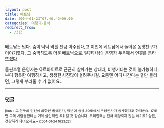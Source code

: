 ```yaml
---
layout: post
title: 베트남
date: 2004-01-23T07:40:43+09:00
categories: 여행과-음식
redirect_from:
  - /313
---
```


베트남은 덥다. 숨이 턱턱 막힐 만큼 아주덥다,고 이번에 베트남에서 돌아온 동생친구가 이야기했다. 그 숨막히도록 더운 베트남으로, 일편단심의 운영자 두분께서 <a href="http://hanti.x-y.net/ipds/archives/000352.html" target=bb>연휴를 틈타 뜨셨다</a>.

돌핀호텔 운영자는 아르바이트로 근근히 살아가는 상태라, 비행기타는 것이 불가능하니, 부디 행복한 여행하시고, 생생한 사진많이 올려주시길. 요즘엔 어디 나간다는 말만 들리면, 그렇게 부러울 수 가 없어요..

* * *

### 댓글



<!--- cmt:655 --->
<!--- mail: --->
<!--- parent:0 --->

<small>jinto : 그 친구의 전언에 의하면 올해던가, 작년에 영상 20도에서 두명인가가 동사했다고 하더군요. 17도면 그쪽 사람들한테는 거의 살인적인 추위일 것 같습니다. 우리한테는 전혀 해당되지 않는 얘기죠?  암튼, 건강하게 다녀오세요~ <small>(2004-01-24 16:23:22)</small></small>

